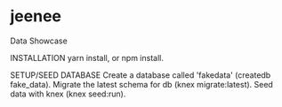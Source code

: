 # jeenee

Data Showcase

INSTALLATION
yarn install, or npm install.

SETUP/SEED DATABASE
Create a database called 'fakedata' (createdb fake_data).
Migrate the latest schema for db (knex migrate:latest).
Seed data with knex (knex seed:run).